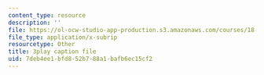 ```yaml
---
content_type: resource
description: ''
file: https://ol-ocw-studio-app-production.s3.amazonaws.com/courses/18-065-matrix-methods-in-data-analysis-signal-processing-and-machine-learning-spring-2018/7deb4ee1bfd852b788a1bafb6ec15cf2_rZS2LGiurKY.vtt
file_type: application/x-subrip
resourcetype: Other
title: 3play caption file
uid: 7deb4ee1-bfd8-52b7-88a1-bafb6ec15cf2
---
```

